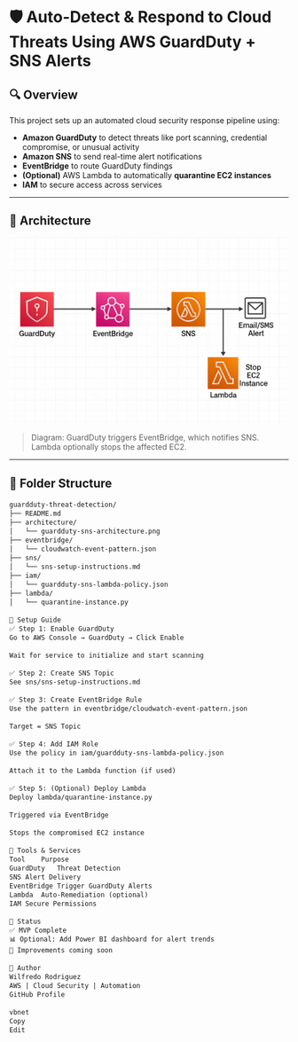 # 🛡️ Auto-Detect & Respond to Cloud Threats Using AWS GuardDuty + SNS Alerts

## 🔍 Overview
This project sets up an automated cloud security response pipeline using:

- **Amazon GuardDuty** to detect threats like port scanning, credential compromise, or unusual activity
- **Amazon SNS** to send real-time alert notifications
- **EventBridge** to route GuardDuty findings
- **(Optional)** AWS Lambda to automatically **quarantine EC2 instances**
- **IAM** to secure access across services

---

## 🧱 Architecture

![Architecture](architecture/guardduty-sns-architecture.png)

> Diagram: GuardDuty triggers EventBridge, which notifies SNS. Lambda optionally stops the affected EC2.

---

## 📁 Folder Structure

```plaintext
guardduty-threat-detection/
├── README.md
├── architecture/
│   └── guardduty-sns-architecture.png
├── eventbridge/
│   └── cloudwatch-event-pattern.json
├── sns/
│   └── sns-setup-instructions.md
├── iam/
│   └── guardduty-sns-lambda-policy.json
├── lambda/
│   └── quarantine-instance.py

🚀 Setup Guide
✅ Step 1: Enable GuardDuty
Go to AWS Console → GuardDuty → Click Enable

Wait for service to initialize and start scanning

✅ Step 2: Create SNS Topic
See sns/sns-setup-instructions.md

✅ Step 3: Create EventBridge Rule
Use the pattern in eventbridge/cloudwatch-event-pattern.json

Target = SNS Topic

✅ Step 4: Add IAM Role
Use the policy in iam/guardduty-sns-lambda-policy.json

Attach it to the Lambda function (if used)

✅ Step 5: (Optional) Deploy Lambda
Deploy lambda/quarantine-instance.py

Triggered via EventBridge

Stops the compromised EC2 instance

🧰 Tools & Services
Tool	Purpose
GuardDuty	Threat Detection
SNS	Alert Delivery
EventBridge	Trigger GuardDuty Alerts
Lambda	Auto-Remediation (optional)
IAM	Secure Permissions

📌 Status
✅ MVP Complete
📊 Optional: Add Power BI dashboard for alert trends
🔁 Improvements coming soon

💼 Author
Wilfredo Rodriguez
AWS | Cloud Security | Automation
GitHub Profile

vbnet
Copy
Edit


